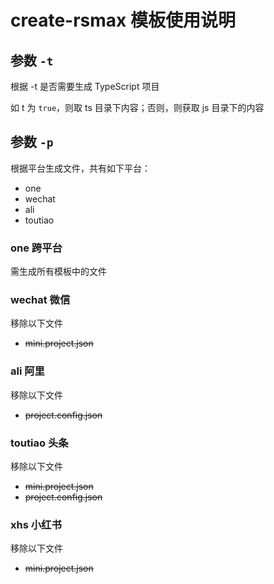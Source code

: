 # create-rsmax 模板使用说明

## 参数 `-t`

根据 -t 是否需要生成 TypeScript 项目

如 t 为 `true`，则取 ts 目录下内容；否则，则获取 js 目录下的内容

## 参数 `-p`

根据平台生成文件，共有如下平台：

* one
* wechat
* ali
* toutiao

### one 跨平台

需生成所有模板中的文件

### wechat 微信

移除以下文件

* ~~mini.project.json~~

### ali 阿里

移除以下文件

* ~~project.config.json~~

### toutiao 头条

移除以下文件

* ~~mini.project.json~~
* ~~project.config.json~~


### xhs 小红书

移除以下文件

* ~~mini.project.json~~
